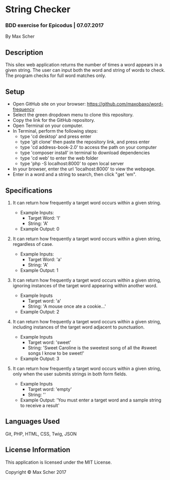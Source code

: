 # String Checker
### BDD exercise for Epicodus | 07.07.2017

By Max Scher

## Description
This silex web application returns the number of times a word appears in a given string. The user can input both the word and string of words to check. The program checks for full word matches only.

## Setup
* Open GitHub site on your browser: https://github.com/maxobaxo/word-frequency
* Select the green dropdown menu to clone this repository.
* Copy the link for the GitHub repository.
* Open Terminal on your computer.
* In Terminal, perform the following steps:
    * type 'cd desktop' and press enter
    * type 'git clone' then paste the repository link, and press enter
    * type 'cd address-book-2.0' to access the path on your computer
    * type 'composer install' in terminal to download dependencies
    * type 'cd web' to enter the web folder
    * type 'php -S localhost:8000' to open local server
* In your browser, enter the url 'localhost:8000' to view the webpage.
* Enter in a word and a string to search, then click "get 'em".

## Specifications
1. It can return how frequently a target word occurs within a given string.
    * Example Inputs:
        * Target Word: 'I'
        * String: 'A'
    * Example Output: 0
    <!---The above values have been chosen because they are single-character expressions that are also English-language words. Searching for 'I' in 'A' ensures zero instances of 'I'--->


2. It can return how frequently a target word occurs within a given string, regardless of case.
    * Example Inputs:
        * Target Word: 'a'
        * String: 'A'
    * Example Output: 1
    <!---The above values have been chosen to demonstrate that the program will recognize a lowercased and uppercased instances of a character as the same character; 'a' should be recognized as equivalent to 'A'. Also, the developer prefers each test to have a unique output value; using 'a' and 'A' ensures an output of 1, which will differ from the previous test's output of 0--->


3. It can return how frequently a target word occurs within a given string, ignoring instances of the target word appearing within another word.
    * Example Inputs
        * Target word: 'a'
        * String: 'A mouse once ate a cookie...'
    * Example Output: 2
    <!---The above values have been chosen to verify the continued integrity of the previous tests (single-character input and case-agnostic program), while also adding the complexity of ignoring instances of target word within another word (i.e. 'a' within 'ate'). Also, the developer prefers each test to have a unique output value; the above values ensure an output of 2, which will differ from the previous tests' outputs of 0 and 1, respectively--->


4. It can return how frequently a target word occurs within a given string, including instances of the target word adjacent to punctuation.
    * Example Inputs
        * Target word: 'sweet'
        * String: 'Sweet Caroline is the sweetest song of all the #sweet songs I know to be sweet!'
    * Example Output: 3
    <!---The above values have been chosen to verify the continued integrity of the previous tests, while also expanding functionality to allow the program to recognize the target word when appearing adjacent to punctuation--->


5. It can return how frequently a target word occurs within a given string, only when the user submits strings in both form fields.
    * Example Inputs
        * Target word: 'empty'
        * String: ''
    * Example Output: 'You must enter a target word and a sample string to receive a result'
    <!---The above values have been chosen because it ensures the program will not return a result unless it receives two string inputs from the user. The example string input of "" will return an error message"--->

## Languages Used
Git, PHP, HTML, CSS, Twig, JSON

## License Information
This application is licensed under the MIT License.

Copyright &copy; Max Scher 2017
